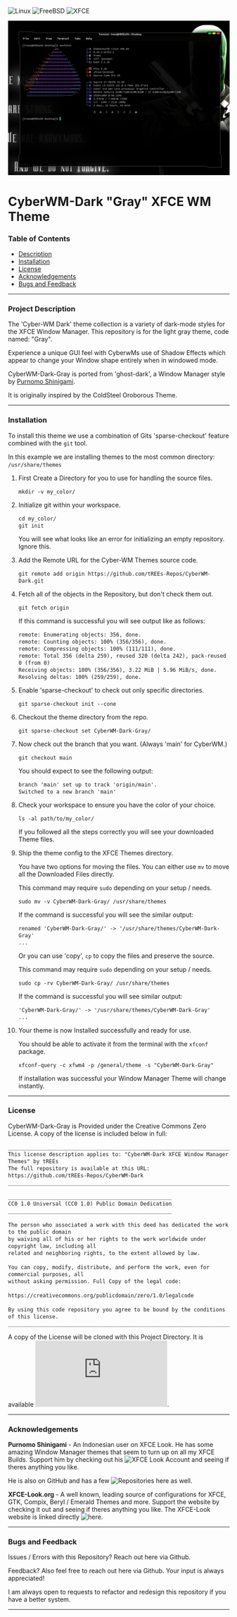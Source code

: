<!---
This document is the README.md for a code repoitory hosted free on GitHub.
This document is from the repository "CyberWM-Dark-Gray" by User: "tREEs-Repos"
This document will be shown on the main page of the repository.
It is written with Markdown Formatting.

Project Directory URL:
https://github.com/tREEs-Repos/CyberWM-Dark/tree/main/CyberWM-Dark-Gray
--->

<!--- Start the README with some markdown badges Indicating the Supported Platforms --->
![Linux](https://img.shields.io/badge/Linux-FCC624?style=for-the-badge&logo=linux&logoColor=black)
![FreeBSD](https://img.shields.io/badge/-FreeBSD-%23870000?style=for-the-badge&logo=freebsd&logoColor=white)
![XFCE](https://img.shields.io/badge/XFCE-%232284F2.svg?style=for-the-badge&logo=xfce&logoColor=white)

<!--- Preview Image as start of README --->
![README Preview Image](preview.png)
# CyberWM-Dark "Gray" XFCE WM Theme

<!--- Interactive Table of Contents leading to Headers in the Document --->
### Table of Contents
- [Description](#project-description)
- [Installation](#installation)
- [License](#license)
- [Acknowledgements](#acknowledgements)
- [Bugs and Feedback](#bugs-and-feedback)

___

### Project Description

The 'Cyber-WM Dark' theme collection is a variety of dark-mode styles for the XFCE Window Manager. This repository is for
the light gray theme, code named: "Gray".

Experience a unique GUI feel with CyberwMs use of Shadow Effects which appear to change your Window shape entirely when in 
windowed mode. 

CyberWM-Dark-Gray is ported from 'ghost-dark', a Window Manager style by [Purnomo Shinigami](https://www.xfce-look.org/u/purnomoshinigami).

It is originally inspired by the ColdSteel Oroborous Theme. 
___

### Installation
To install this  theme we use a combination of Gits 'sparse-checkout' feature combined with the `git` tool.

In this example we are installing themes to the most common directory: `/usr/share/themes`

1. First Create a Directory for you to use for handling the source files.
   ```
   mkdir -v my_color/
   ```

2. Initialize git within your workspace.
   ```
   cd my_color/
   git init
   ```
   You will see what looks like an error for initializing an empty repository. Ignore this.

3. Add the Remote URL for the Cyber-WM Themes source code.
   ```
   git remote add origin https://github.com/tREEs-Repos/CyberWM-Dark.git
   ```

4. Fetch all of the objects in the Repository, but don't check them out.
   ```
   git fetch origin
   ```
   If this command is successful you will see output like as follows:
   ```
   remote: Enumerating objects: 356, done.
   remote: Counting objects: 100% (356/356), done.
   remote: Compressing objects: 100% (111/111), done.
   remote: Total 356 (delta 259), reused 320 (delta 242), pack-reused 0 (from 0)
   Receiving objects: 100% (356/356), 3.22 MiB | 5.96 MiB/s, done.
   Resolving deltas: 100% (259/259), done.
   ```

6. Enable 'sparse-checkout' to check out only specific directories.
   ```
   git sparse-checkout init --cone
   ```

7. Checkout the theme directory from the repo.
   ```
   git sparse-checkout set CyberWM-Dark-Gray/
   ```

8. Now check out the branch that you want. (Always 'main' for CyberWM.)
   ```
   git checkout main
   ```

   You should expect to see the following output:
   ```
   branch 'main' set up to track 'origin/main'.
   Switched to a new branch 'main'
   ```
   
9. Check your workspace to ensure you have the color of your choice.
    ```
    ls -al path/to/my_color/
    ```
    If you followed all the steps correctly you will see your downloaded Theme files.

10. Ship the theme config to the XFCE Themes directory.

    You have two options for moving the files.
    You can either use `mv` to move all the Downloaded Files directly.

    This command may require `sudo` depending on your setup / needs.
    ```
    sudo mv -v CyberWM-Dark-Gray/ /usr/share/themes
    ```
    If the command is successful you will see the similar output:
    ```
    renamed 'CyberWM-Dark-Gray/' -> '/usr/share/themes/CyberWM-Dark-Gray'
    ...
    ```

    Or you can use 'copy', `cp` to copy the files and preserve the source.

    This command may require `sudo` depending on your setup / needs.
    ```
    sudo cp -rv CyberWM-Dark-Gray/ /usr/share/themes
    ```
    If the command is successful you will see similar output:
    ```
    'CyberWM-Dark-Gray/' -> '/usr/share/themes/CyberWM-Dark-Gray'
    ...
    ```

11. Your theme is now Installed successfully and ready for use.

    You should be able to activate it from the terminal with the `xfconf` package.

    ```
    xfconf-query -c xfwm4 -p /general/theme -s "CyberWM-Dark-Gray"
    ```

    If installation was successful your Window Manager Theme will change instantly.

___
<!--- Including a copy of the Creative Commons Zero License in the README for Transparency --->
### License
CyberWM-Dark-Gray is Provided under the Creative Commons Zero License. 
A copy of the license is included below in full:

```
________________________________________________________________________________________
This license description applies to: "CyberWM-Dark XFCE Window Manager Themes" by tREEs
The full repository is available at this URL: https://github.com/tREEs-Repos/CyberWM-Dark
_________________________________________________________________________________________

____________________________________________________
CC0 1.0 Universal (CC0 1.0) Public Domain Dedication
____________________________________________________

The person who associated a work with this deed has dedicated the work to the public domain 
by waiving all of his or her rights to the work worldwide under copyright law, including all 
related and neighboring rights, to the extent allowed by law.

You can copy, modify, distribute, and perform the work, even for commercial purposes, all 
without asking permission. Full Copy of the legal code: 

https://creativecommons.org/publicdomain/zero/1.0/legalcode

By using this code repository you agree to be bound by the conditions of this license.
_________________________________________________________________________________________
```
A copy of the License will be cloned with this Project Directory. It is available ![here](https://github.com/tREEs-Repos/CyberWM-Dark/blob/main/CyberWM-Dark-Gray/LICENSE.txt).
___

### Acknowledgements

**Purnomo Shinigami** - An Indonesian user on XFCE Look.
He has some amazing Window Manager themes that seem to turn up on all my XFCE Builds.
Support him by checking out his ![XFCE Look](https://www.xfce-look.org/u/purnomoshinigami) Account and seeing if theres anything you like.

He is also on GitHub and has a few ![Repositories](https://github.com/purnomoshinigami) here as well.

**XFCE-Look.org** - 
A well known, leading source of configurations for XFCE, GTK, Compix, Beryl / Emerald Themes and more.
Support the website by checking it out and seeing if theres anything you like.
The XFCE-Look website is linked directly ![here](https://www.xfce-look.org/).

___

### Bugs and Feedback

Issues / Errors with this Repository? Reach out here via Github.

Feedback? Also feel free to reach out here via Github. Your input is always appreciated!

I am always open to requests to refactor and redesign this repository if you have a better system.

___
